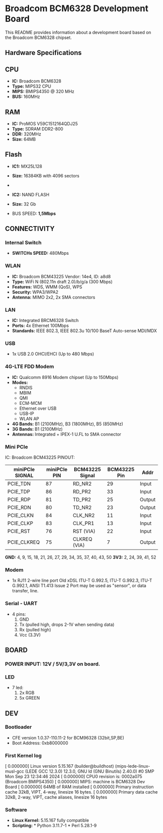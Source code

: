 # Broadcom BCM6328 Development Board

This README provides information about a development board based on the Broadcom BCM6328 chipset.

## Hardware Specifications

## CPU
* **IC:** Broadcom BCM6328
* **Type:** MIPS32 CPU
* **MIPS:** BMIPS4350 @ 320 MHz
* **BUS:** 160MHz
  
## RAM
* **IC:** ProMOS V59C1512164QDJ25
* **Type:** SDRAM DDR2-800
* **DDR:** 320MHz
* **Size:** 64MB

## Flash
* **IC1:** MX25L128
* **Size:** 16384KB with 4096 sectors
* 
* **IC2:**  NAND FLASH
* **Size:** 32 Gb
  
* BUS SPEED: **1,5Mbps**

## CONNECTIVITY

### Internal Switch
* **SWITCHs SPEED:** 480Mbps

### WLAN
* **IC:** Broadcom BCM43225 Vendor: 14e4, ID: a8d8
* **Type:** WiFi N (802.11n draft 2.0)/b/g/a (300 Mbps)
* **Features:** WDS, WMM (QoS), WPS
* **Security:** WPA3/WPA2 
* **Antenna:** MIMO 2x2, 2x SMA connectors

### LAN
* **IC:** Integrated BRCM6328 Switch
* **Ports:** 4x Ethernet 100Mbps
* **Standards:** IEEE 802.3, IEEE 802.3u 10/100 BaseT Auto-sense MDI/MDX

### USB
* 1x USB 2.0 OHCI/EHCI (Up to 480 Mbps)


### 4G-LTE FDD Modem
* **IC:** Qualcomm 8916 Modem chipset (Up to 150Mbps)
* **Modes:**
    * RNDIS
    * MBIM
    * QMI
    * ECM-MCM
    * Ethernet over USB
    * USB-IP
    * WLAN AP
* **4G Bands:** B1 (2100MHz), B3 (1800MHz), B5 (850MHz)
* **3G Bands:** B1 (2100MHz)
* **Antennas:** Integrated + IPEX-1 U.FL to SMA connector

### Mini PCIe
IC: Broadcom BCM43225
PINOUT:

| miniPCIe SIGNAL| miniPCIe PIN | BCM43225 Signal | BCM43225 Pin | Addr |
|---|---|---|---|---|
| PCIE_TDN       | 87          | RD_NR2         | 29           | Input    |
| PCIE_TDP       | 86          | RD_PR2         | 33           | Input    |
| PCIE_RDP       | 81          | TD_PR2         | 25           | Output   |
| PCIE_RDN       | 80          | TD_NR2         | 23           | Output   |
| PCIE_CLKN      | 84          | CLK_NR2        | 11           | Input    |
| PCIE_CLKP      | 83          | CLK_PR1        | 13           | Input    |
| PCIE_RST       | 76          | RST (VIA)      | 22           | Input    |
| PCIE_CLKREQ    | 75          | CLKREQ (VIA)   | 7            | Output   |

**GND:** 4, 9, 15, 18, 21, 26, 27, 29, 34, 35, 37, 40, 43, 50
**3V3:** 2, 24, 39, 41, 52


### Modem
* 1x RJ11 2-wire line port
Old xDSL ITU-T G.992.5, ITU-T G.992.3, ITU-T G.992.1, ANSI T1.413 Issue 2
Port may be used as "sensor", or data transfer, line.


### Serial - UART
* 4 pins:
    1. GND
    2. Tx (pulled high, drops 2-1V when sending data)
    3. Rx (pulled high)
    4. Vcc (3.3V)

## BOARD

### POWER INPUT: 12V / 5V/3,3V on board.
### LED
* 7 led:
    1. 2x RGB
    2. 5x GREEN

## DEV

### Bootloader
* CFE version 1.0.37-110.11-2 for BCM96328 (32bit,SP,BE)
* Boot Address: 0xb8000000

### First Kernel log
[    0.000000] Linux version 5.15.167 (builder@buildhost) (mips-lede-linux-musl-gcc (LEDE GCC 12.3.0) 12.3.0, GNU ld (GNU Binutils) 2.40.0) #0 SMP Mon Sep 23 12:34:46 2024
[    0.000000] CPU0 revision is: 0002a075 (Broadcom BMIPS4350)
[    0.000000] MIPS: machine is BCM6328 Dev Board
[    0.000000] 64MB of RAM installed
[    0.000000] Primary instruction cache 32kB, VIPT, 4-way, linesize 16 bytes.
[    0.000000] Primary data cache 32kB, 2-way, VIPT, cache aliases, linesize 16 bytes

### Software
* **Linux Kernel:** 5.15.167 fully compatible
* **Scripting:**
      * Python 3.11.7-1
      * Perl 5.28.1-9

